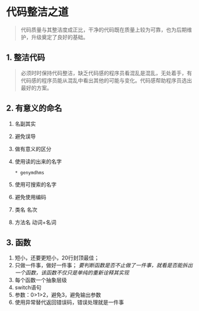 # 代码整洁之道
> 代码质量与其整洁度成正比，干净的代码既在质量上较为可靠，也为后期维护，升级奠定了良好的基础。

## 1. 整洁代码
>  必须时时保持代码整洁，缺乏代码感的程序员看混乱是混乱，无处着手，有代码感的程序员能从混乱中看出其他的可能与变化。代码感帮助程序员选出最好的方案。

## 2. 有意义的命名
1. 名副其实
2. 避免误导
3. 做有意义的区分
4. 使用读的出来的名字
   
   ```
   * genymdhms    
   ```
5. 使用可搜索的名字
6. 避免使用编码
7. 类名  名次
8. 方法名 动词+名词



## 3. 函数  
1. 短小，还要更短小，20行封顶最佳；
2. 只做一件事，做好一件事；
   *要判断函数是否不止做了一件事，就看是否能拆出一个函数，该函数不仅只是单纯的重新诠释其实现*
3. 每个函数一个抽象层级
4. switch语句
5. 参数：0>1>2，避免3，避免输出参数
6. 使用异常替代返回错误码，错误处理就是一件事
